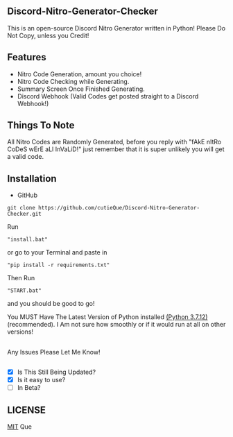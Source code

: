 ## Discord-Nitro-Generator-Checker
This is an open-source Discord Nitro Generator written in Python! Please Do Not Copy, unless you Credit!
## Features
+ Nitro Code Generation, amount you choice!
+ Nitro Code Checking while Generating.
+ Summary Screen Once Finished Generating.
+ Discord Webhook (Valid Codes get posted straight to a Discord Webhook!)
## Things To Note
All Nitro Codes are Randomly Generated, before you reply with "fAkE nItRo CoDeS wErE aLl InVaLiD!" just remember that it is super unlikely you will get a valid code. 
## Installation
+ GitHub 
```
git clone https://github.com/cutieQue/Discord-Nitro-Generator-Checker.git
```
Run 
```
"install.bat"
``` 
or go to your Terminal and paste in 
```
"pip install -r requirements.txt"
```
Then Run 
```
"START.bat"
```
and you should be good to go!

You MUST Have The Latest Version of Python installed [(Python 3.7.12)](https://www.python.org/downloads/release/python-3712/) (recommended). I Am not sure how smoothly or if it would run at all on other versions!
##
Any Issues Please Let Me Know!
##
- [x] Is This Still Being Updated?
- [x] Is it easy to use?
- [ ] In Beta?
## LICENSE
[MIT](LICENSE) Que

